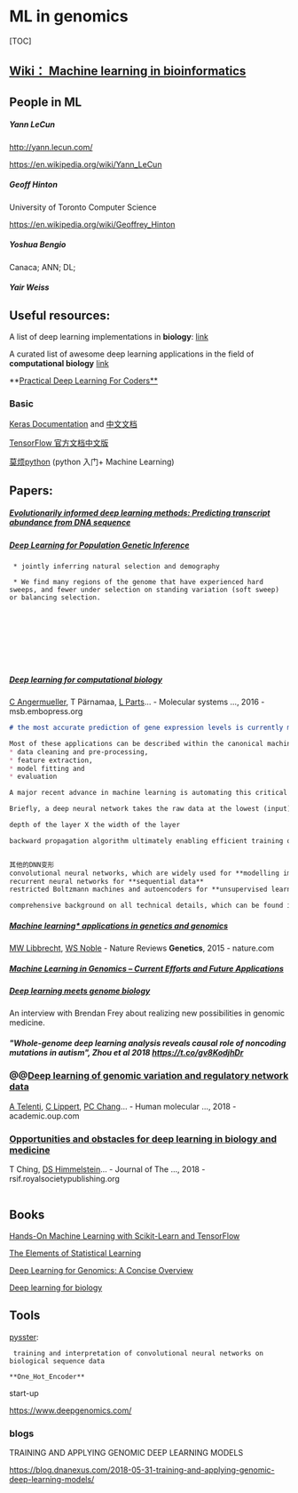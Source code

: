 # ML in genomics

[TOC]





## [Wiki： Machine learning in bioinformatics](https://en.wikipedia.org/wiki/Machine_learning_in_bioinformatics)





## People in ML

##### Yann LeCun

http://yann.lecun.com/

https://en.wikipedia.org/wiki/Yann_LeCun

##### Geoff Hinton

University of Toronto Computer Science

https://en.wikipedia.org/wiki/Geoffrey_Hinton

##### Yoshua Bengio

Canaca; ANN; DL;

##### Yair Weiss





## Useful resources:

A list of deep learning implementations in **biology**: [link](https://github.com/hussius/deeplearning-biology)

A curated list of awesome deep learning applications in the field of **computational biology** [link](https://github.com/gokceneraslan/awesome-deepbio)

**[Practical Deep Learning For Coders**](http://course.fast.ai/)



### Basic

[Keras Documentation](https://keras.io/) and [中文文档](https://keras-cn.readthedocs.io/en/latest/)

[TensorFlow 官方文档中文版](http://docs.pythontab.com/tensorflow/)

[莫烦python](https://morvanzhou.github.io/) (python 入门+ Machine Learning)









## Papers:

##### [Evolutionarily informed deep learning methods: Predicting transcript abundance from DNA sequence](https://www.biorxiv.org/content/early/2018/07/19/372367)



##### [Deep Learning for Population Genetic Inference](https://journals.plos.org/ploscompbiol/article?id=10.1371/journal.pcbi.1004845)

```
 * jointly inferring natural selection and demography
 
 * We find many regions of the genome that have experienced hard sweeps, and fewer under selection on standing variation (soft sweep) or balancing selection.
 
 
 
 
 
 
 
 
```

##### [Deep learning for computational biology](http://msb.embopress.org/content/12/7/878.abstract)

[C Angermueller](https://scholar.google.com/citations?user=OXZC0mQAAAAJ&hl=en&oi=sra), T Pärnamaa, [L Parts](https://scholar.google.com/citations?user=ktEf4ZUAAAAJ&hl=en&oi=sra)… - Molecular systems …, 2016 - msb.embopress.org

```markdown
# the most accurate prediction of gene expression levels is currently made from a broad set of epigenetic features using sparse linear models (Karlic et al, 2010; Cheng et al, 2011) or random forests (Li et al, 2015)

Most of these applications can be described within the canonical machine learning workflow, which involves four steps: 
* data cleaning and pre‐processing, 
* feature extraction, 
* model fitting and 
* evaluation 

A major recent advance in machine learning is automating this critical step by learning a suitable representation of the data with deep artificial neural networks

Briefly, a deep neural network takes the raw data at the lowest (input) layer and transforms them into increasingly abstract feature representations by successively combining outputs from the preceding layer in a data‐driven manner, encapsulating highly complicated functions in the process

depth of the layer X the width of the layer

backward propagation algorithm ultimately enabling efficient training of neural networks using stochastic gradient descent


其他的DNN变形
convolutional neural networks, which are widely used for **modelling images**
recurrent neural networks for **sequential data**
restricted Boltzmann machines and autoencoders for **unsupervised learning**

comprehensive background on all technical details, which can be found in the more specialized literature (Bengio, 2012; Bengio et al, 2013; Deng, 2014; Schmidhuber, 2015; Goodfellow et al, 2016). 
```



##### [*Machine learning** applications in **genetics** and **genomics**](https://www.nature.com/articles/nrg3920)

[MW Libbrecht](https://scholar.google.com/citations?user=O4SMk-sAAAAJ&hl=en&oi=sra), [WS Noble](https://scholar.google.com/citations?user=plt2_DsAAAAJ&hl=en&oi=sra) - Nature Reviews **Genetics**, 2015 - nature.com



##### [Machine Learning in Genomics – Current Efforts and Future Applications](https://www.techemergence.com/machine-learning-in-genomics-applications/)



##### [Deep learning meets genome biology](https://www.oreilly.com/ideas/deep-learning-meets-genome-biology)

An interview with Brendan Frey about realizing new possibilities in genomic medicine.



##### "Whole-genome deep learning analysis reveals causal role of noncoding mutations in autism", Zhou et al 2018 <https://t.co/gv8KodjhDr>



### @@[Deep learning of genomic variation and regulatory network data](https://academic.oup.com/hmg/article-abstract/27/R1/R63/4966854)

[A Telenti](https://scholar.google.com/citations?user=YkSJ7-8AAAAJ&hl=en&oi=sra), [C Lippert](https://scholar.google.com/citations?user=RVl8TE0AAAAJ&hl=en&oi=sra), [PC Chang](https://scholar.google.com/citations?user=8_8omVoAAAAJ&hl=en&oi=sra)… - Human molecular …, 2018 - academic.oup.com





###  [**Opportunities** and **obstacles** for **deep learning** in **biology** and **medicine**](http://rsif.royalsocietypublishing.org/content/15/141/20170387.abstract)

T Ching, [DS Himmelstein](https://scholar.google.com/citations?user=x9OwD9oAAAAJ&hl=en&oi=sra)… - Journal of The …, 2018 - rsif.royalsocietypublishing.org

```markdown

```





## Books

[Hands-On Machine Learning with Scikit-Learn and TensorFlow](https://www.amazon.com/Hands-Machine-Learning-Scikit-Learn-TensorFlow/dp/1491962291/ref=sr_1_3?ie=UTF8&qid=1537500797&sr=8-3&keywords=machine+learning&dpID=51%252BkYprYK1L&preST=_SX218_BO1,204,203,200_QL40_&dpSrc=srch)



[The Elements of Statistical Learning](https://www.amazon.com/Elements-Statistical-Learning-Prediction-Statistics/dp/0387848576/ref=sr_1_1?ie=UTF8&qid=1537500853&sr=8-1&keywords=the+elements+of+statistical+learning&dpID=41aQrQaPseL&preST=_SY291_BO1,204,203,200_QL40_&dpSrc=srch)



[Deep Learning for Genomics: A Concise Overview](https://arxiv.org/abs/1802.00810)



[Deep learning for biology](https://www.nature.com/articles/d41586-018-02174-z)

## Tools

[pysster](https://github.com/budach/pysster): 

	 training and interpretation of convolutional neural networks on biological sequence data
	
	**One_Hot_Encoder**



start-up

https://www.deepgenomics.com/



### blogs

TRAINING AND APPLYING GENOMIC DEEP LEARNING MODELS

https://blog.dnanexus.com/2018-05-31-training-and-applying-genomic-deep-learning-models/